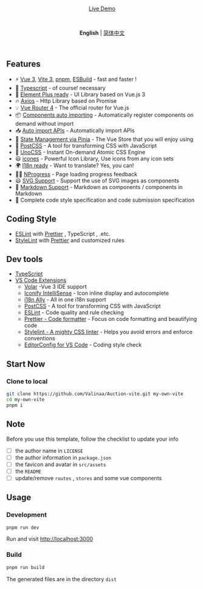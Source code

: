 <br>

<p align='center'>
<a href="https://www.valinaa-wei.tech/blog">Live Demo</a>
</p>

<br>

<p align='center'>
<b>English</b> | <a href="https://github.com/Valinaa/Site-Pages/blob/main/README.zh-CN.md">简体中文</a>
</p>

<br>

## Features

* ⚡️ [Vue 3](https://github.com/vuejs/core), [Vite 3](https://github.com/vitejs/vite), [pnpm](https://pnpm.io/), [ESBuild](https://github.com/evanw/esbuild) - fast and faster !
* 💪 [Typescript](https://www.typescriptlang.org/) - of course! necessary
* 🎉 [Element Plus ready](https://github.com/element-plus/element-plus) - UI Library based on Vue.js 3
* 🔥 [Axios](https://github.com/axios/axios) - Http Library based on Promise
* 💡 [Vue Router 4](https://router.vuejs.org/zh/) - The official router for Vue.js
* 📦 [Components auto importing](https://github.com/antfu/unplugin-vue-components) - Automatically register components on demand without import
* 📥 [Auto import APIs](https://github.com/antfu/unplugin-auto-import) - Automatically import APIs
* 🍍 [State Management via Pinia](https://pinia.esm.dev/) - The Vue Store that you will enjoy using
* 🎨 [PostCSS](https://github.com/postcss/postcss) - A tool for transforming CSS with JavaScript
* 🎨 [UnoCSS](https://unocss.dev/) - Instant On-demand Atomic CSS Engine
* 😃 [icones](https://github.com/antfu/unplugin-icons) - Powerful Icon Library, Use icons from any icon sets
* 🌍 [I18n ready](./locales) - Want to translate? Yes, you can!
* 👩‍🎨 [NProgress](https://github.com/rstacruz/nprogress) - Page loading progress feedback
* 😃 [SVG Support](https://github.com/jpkleemans/vite-svg-loader) - Support the use of SVG images as components
* 📑 [Markdown Support](https://github.com/antfu/vite-plugin-md) - Markdown as components / components in Markdown
* 🔑 Complete code style specification and code submission specification

## Coding Style

* [ESLint](https://eslint.org/) with [Prettier](https://prettier.io) , TypeScript , .etc.
* [StyleLint](https://stylelint.io) with [Prettier](https://prettier.io) and customized rules

## Dev tools

* [TypeScript](https://www.typescriptlang.org/)
* [VS Code Extensions](./.vscode/extensions.json)
  + [Volar](https://marketplace.visualstudio.com/items?itemName=johnsoncodehk.volar) -Vue 3 IDE support
  + [Iconify IntelliSense](https://marketplace.visualstudio.com/items?itemName=antfu.iconify) - Icon inline display and autocomplete
  + [i18n Ally](https://marketplace.visualstudio.com/items?itemName=lokalise.i18n-ally) - All in one i18n support
  + [PostCSS](https://postcss.org/) - A tool for transforming CSS with JavaScript
  + [ESLint](https://marketplace.visualstudio.com/items?itemName=dbaeumer.vscode-eslint) - Code quality and rule checking
  + [Prettier - Code formatter](https://marketplace.visualstudio.com/items?itemName=esbenp.prettier-vscode) - Focus on code formatting and beautifying code
  + [Stylelint - A mighty CSS linter](https://marketplace.visualstudio.com/items?itemName=stylelint.vscode-stylelint) - Helps you avoid errors and enforce conventions
  + [EditorConfig for VS Code](https://marketplace.visualstudio.com/items?itemName=EditorConfig.EditorConfig) - Coding style check

## Start Now

### Clone to local

```bash
git clone https://github.com/Valinaa/Auction-vite.git my-own-vite
cd my-own-vite
pnpm i
```

## Note

Before you use this template, follow the checklist to update your info

* [ ] the author name in `LICENSE`
* [ ] the author information in `package.json`
* [ ] the favicon and avatar in `src/assets`
* [ ] the `README`
* [ ] update/remove `routes` ,  `stores` and some vue components

## Usage

### Development

```bash
pnpm run dev
```

Run and visit [http://localhost:3000](http://localhost:3000)

### Build

```bash
pnpm run build
```

The generated files are in the directory `dist`
